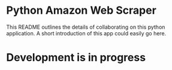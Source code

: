 # Python Amazon Web Scraper

This README outlines the details of collaborating on this python application.
A short introduction of this app could easily go here.

# Development is in progress

